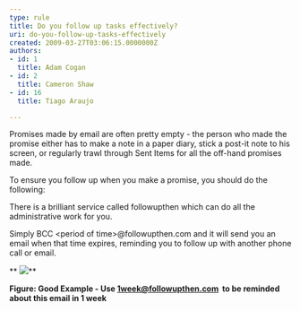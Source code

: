 ```yaml
---
type: rule
title: Do you follow up tasks effectively?
uri: do-you-follow-up-tasks-effectively
created: 2009-03-27T03:06:15.0000000Z
authors:
- id: 1
  title: Adam Cogan
- id: 2
  title: Cameron Shaw
- id: 16
  title: Tiago Araujo

---
```


 
​​Promises made by email are often pretty empty - the person who made the promise either has to make a note in a paper diary, stick a post-it note to his screen, or regularly trawl through Sent Items for all the off-hand promises made.

To ensure you follow up when you make a promise, you should do the following:
 
There is a brilliant service called followupthen which can do all the administrative work for you.

Simply BCC &lt;period of time&gt;@followupthen.com and it will send you an email when that time expires, reminding you to follow up with another phone call or email.

** ![](/PublishingImages/FollowUpThen.jpg)**

**Figure: Good Example - Use [1week@followupthen.com](mailto&#58;1week@followupthen.com)  to be reminded about this email in 1 week​**


